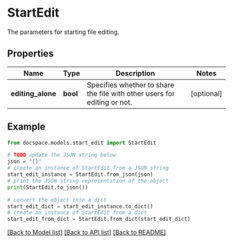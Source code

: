# StartEdit

The parameters for starting file editing.

## Properties

Name | Type | Description | Notes
------------ | ------------- | ------------- | -------------
**editing_alone** | **bool** | Specifies whether to share the file with other users for editing or not. | [optional] 

## Example

```python
from docspace.models.start_edit import StartEdit

# TODO update the JSON string below
json = "{}"
# create an instance of StartEdit from a JSON string
start_edit_instance = StartEdit.from_json(json)
# print the JSON string representation of the object
print(StartEdit.to_json())

# convert the object into a dict
start_edit_dict = start_edit_instance.to_dict()
# create an instance of StartEdit from a dict
start_edit_from_dict = StartEdit.from_dict(start_edit_dict)
```
[[Back to Model list]](../README.md#documentation-for-models) [[Back to API list]](../README.md#documentation-for-api-endpoints) [[Back to README]](../README.md)


